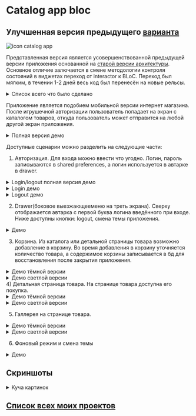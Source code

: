 # Catalog app bloc

## Улучшенная версия предыдущего [варианта][CatalogAppOld]

![icon catalog app][IconCatalogApp] 

Представленная версия является усовершенствованной предыдущей версии приложения основанной на [старой версии архитектуры][GitHubCatalogApp]. Основное отличие залючается в смене методологии контроля состояний в виджетах переход от interactor к BLoC. Переход был мягким, в течении 1-2 дней весь код был перенесён на новые рельсы.

<details>
 <summary>Список всего что было сделано</summary>
 
  1. Авторизация. Вход возможен при вводе любых строк, кроме пустых строк;
  2. В приложении сведены к минимуму резкие переходы, поэтому есть лоадеры, fade-эффект, даже для отсутвующих данных, например пуста корзина, предусмотрена соответвующая вёрсткая;
  3. Запись/чтение данных shared preferences;
  4. Заполнение данными приложение. У нас ведь каталог товаров, реализованы следующие варинты аполнения каталоа: сгенерировать полностью товары локально, с использованием API для получения строк с описанием товара, полноценное получение товаров из REST API;
  5. Изображения для товаров сначала грузились из ассетов, а потом уже из прекрасного интернета, с последующим кэшированием;
  6. Кэширование получаемого товара. Реализован упрощённый, если определённая таблица пуста, значит надо заполнить товарами и потом данные брать оттуда. По началу товары локально генерировались, а потом с сервера поступали.
  7. Добавление в корзину товаров.
  8. Синхронизация отображаемого в корзине и БД. Если пользователь закроет приложение, то его данные не потярются.
  9. Итоговоя сумма набранных в корзине товаров отображается на всех экранах кроме авторизации. Реализовано с помощью Stream;
  10. Диалоговые окна используются в приложении, например: добавление, удаление товаров, обработке исключени;
  11. Есть обработка Exception. В приложении реализована авторская ситема "орёл/решка" - при входе в на экран каталога после авторизации с вероятностью 50% получить диалоговое с шуточным сообщением "Сегодня не ваш день. Пробуйте завтра" или перейти на экран на кталаога. В случае неудачи можно нажать на  кнопку "Повторить";
  12. У товаров есть галлерея;
  13. У товаров есть продавец с краткой информацией;
  14. Есть смена темы;
  15. Переход на BLoC;
  16. У приложения есть своя иконка;
  17. Реализован только 1 вариант вёрстки;
  18. Адаптивная вёрстка;
  19. Невозможно изменить вертикальную ориентацию. Реализован 1 вариант вёрстки - пришлось заблокировать смену ориантации, иначе бы парочка  новых багов появилась и внешний вид ухудшился бы;
  20. Исправление мелких багов, которые негативно влияли UI. С точки зрения логики всё было написано ещё в [предыдущей версии][CatalogAppOld].
  21. Присутсвует несколько интеграций со сторонним REST API
  
  |Сервис|Цель|
  |------|----|
  |[fish-text.ru][FishTextApi]|Название, описание товара|
  |[loremapi.org][LoremApi]|Название, описание товара|
  |[mockable.io][MockableIO]|Аналог сервера c REST API|
  |[lorempixel.com][LoremPrixel]|Источник картинок|

</details> 

Приложение является подобием мобильной версии интернет магазина. После игрушечной авторизации пользователь попадает на экран с каталогом товаров, откуда пользователь может отправится на любой другой экран приложения.

<details>
    <summary>Полная версия демо</summary>
                                
   ![full demo][FullDemo]
</details>

Доступные сценарии можно разделить на следующие части:
1) Авторизация. Для входа  можно ввести что угодно. Логин, пароль записываются в shared preferences, а логин используется в автарке в drawer.

<details>
    <summary>Login/logout полная версия демо</summary>
                                
   ![full login logout demo][FullLoginLogoutDemo]
</details>

<details>
    <summary>Login демо</summary>
                                
   ![short login demo][ShortLoginDemo]
</details>

<details>
    <summary>Logout демо</summary>
                                
   ![short logout demo][ShortLogoutDemo]
</details>

2) Drawer(боковое выезжающееменю на треть экрана). Сверху отображается автарка с первой буква логина введённого при
 входе. Ниже доступны кнопки: logout, смена темы приложения.

<details>
    <summary>Демо</summary>
                                
   ![drawer demo][DrawerDemo]
</details>

3) Корзина. Из каталога или детальной страницы товара возможно добавление в корзину. Во время добавления в корзину
 уточняется количество товара, а содержимое корзины записывается в бд для восстановления после закрытия приложения. 

<details>
    <summary>Демо тёмной версии</summary>
                                
   ![black cart demo][BlackCartDemo]

</details>

<details>
    <summary>Демо светлой версии</summary>
                                
   ![White cart demo][WhiteCartDemo]

</details>
4) Детальная страница товара. На странице товара доступна его покупка.

<details>
    <summary>Демо тёмной версии</summary>
                                
   ![black detail item demo][BlackDetailItemDemo]

</details>


<details>
    <summary>Демо светлой версии</summary>
                                
   ![white detail item demo][WhiteDetailItemDemo]

</details>

5) Галлерея на странице товара. 
<details>
    <summary>Демо тёмной версии</summary>
                                
   ![black gallery item demo][BlackGalleryDemo]

</details>

<details>
    <summary>Демо светлой версии</summary>
                                
   ![white gallery item demo][WhiteGalleryDemo]

</details>

6) Фоновый режим и смена темы 

<details>
    <summary>Демо</summary>
                                
   ![foreground demo][ForegroundDemo]

</details>

## Скриншоты

<details>
  <summary>Куча картинок</summary>


![black start screen][BlackStartScreen]

![white start screen][WhiteStartScreen]

![black invalid start screen][BlackInvalidStartScreen]

![white invalid start screen][WhiteInvalidStartScreen]

![black catalog screen][BlackCatalogScreen]

![white catalog screen][WhiteCatalogScreen]

![black drawer][BlackDrawer]

![white drawer][WhiteDrawer]

![black choose count dialog][BlackChooseCountDialog]

![white choose count dialog][WhiteChooseCountDialog]

![black cart screen][BlackCartScreen]

![white cart screen][WhiteCartScreen]

![black cart screen empty][BlackCartScreenEmpty]

![white cart screen empty][WhiteCartScreenEmpty]

![black item screen][BlackItemScreen]

![white item screen][WhiteItemScreen]

![black app in background][BlackAppInBackground]

![white app in background][WhiteAppInBackground]
</details>

## [Список всех моих проектов][ListAllMyProject]

   [ListAllMyProject]:<https://github.com/iebrosalin/all_public_projects>
   [ProgressiveMobile]:<http://pmobi.ru/>
   [GitHubCatalogApp]:<https://github.com/iebrosalin/catalog_app/>
   [MockableIO]:<https://www.mockable.io/>
   [BlocReference]:<https://pub.dev/packages/flutter_bloc>
   [LoremApi]:<https://loremipsum.wiegertschouten.nl>
   [FishTextApi]:<https://fish-text.ru>
   [LoremPrixel]:<http://lorempixel.com/>

   [FullDemo]:<https://github.com/iebrosalin/mobile/blob/master/readme/flutter/catalog_app/bloc/descriptions/gif/full_app_demo.gif>

   [FullLoginLogoutDemo]:<https://github.com/iebrosalin/mobile/blob/master/readme/flutter/catalog_app/bloc/descriptions/gif/login_logout/full_login_and_logout_demo.gif>
   [ShortLoginDemo]:<https://github.com/iebrosalin/mobile/blob/master/readme/flutter/catalog_app/bloc/descriptions/gif/login_logout/short_login_demo.gif>
   [ShortLogoutDemo]:<https://github.com/iebrosalin/mobile/blob/master/readme/flutter/catalog_app/bloc/descriptions/gif/login_logout/short_logout_demo.gif>

   [DrawerDemo]:<https://github.com/iebrosalin/mobile/blob/master/readme/flutter/catalog_app/bloc/descriptions/gif/drawer_demo.gif>

   [BlackCartDemo]:<https://github.com/iebrosalin/mobile/blob/master/readme/flutter/catalog_app/bloc/descriptions/gif/cart/black_cart_demo.gif>
   [WhiteCartDemo]:<https://github.com/iebrosalin/mobile/blob/master/readme/flutter/catalog_app/bloc/descriptions/gif/cart/white_cart_demo.gif>

   [BlackDetailItemDemo]:<https://github.com/iebrosalin/mobile/blob/master/readme/flutter/catalog_app/bloc/descriptions/gif/item/black_item_demo.gif>
   [WhiteDetailItemDemo]:<https://github.com/iebrosalin/mobile/blob/master/readme/flutter/catalog_app/bloc/descriptions/gif/item/white_item_demo.gif>

   [BlackGalleryDemo]:<https://github.com/iebrosalin/mobile/blob/master/readme/flutter/catalog_app/bloc/descriptions/gif/gallery/black_gallery_demo.gif>
   [WhiteGalleryDemo]:<https://github.com/iebrosalin/mobile/blob/master/readme/flutter/catalog_app/bloc/descriptions/gif/gallery/white_gallery_demo.gif>

   [ForegroundDemo]:<https://github.com/iebrosalin/mobile/blob/master/readme/flutter/catalog_app/bloc/descriptions/gif/foreground_demo.gif>

   [BlackStartScreen]:<https://raw.githubusercontent.com/iebrosalin/mobile/master/readme/flutter/catalog_app/bloc/descriptions/screens/black_start_screen.jpeg>
   [WhiteStartScreen]:<https://raw.githubusercontent.com/iebrosalin/mobile/master/readme/flutter/catalog_app/bloc/descriptions/screens/white_start_screen.jpg>
   [BlackInvalidStartScreen]:<https://raw.githubusercontent.com/iebrosalin/mobile/master/readme/flutter/catalog_app/bloc/descriptions/screens/black_invalid_start_screen.jpg>
   [WhiteInvalidStartScreen]:<https://raw.githubusercontent.com/iebrosalin/mobile/master/readme/flutter/catalog_app/bloc/descriptions/screens/white_invalid_start_screen.jpg>
   [BlackCatalogScreen]:<https://raw.githubusercontent.com/iebrosalin/mobile/master/readme/flutter/catalog_app/bloc/descriptions/screens/black_catalog_screen.jpg>
   [WhiteCatalogScreen]:<https://raw.githubusercontent.com/iebrosalin/mobile/master/readme/flutter/catalog_app/bloc/descriptions/screens/white_catalog_screen.jpg>
   [BlackDrawer]:<https://raw.githubusercontent.com/iebrosalin/mobile/master/readme/flutter/catalog_app/bloc/descriptions/screens/black_drawer.jpg>
   [WhiteDrawer]:<https://raw.githubusercontent.com/iebrosalin/mobile/master/readme/flutter/catalog_app/bloc/descriptions/screens/white_drawer.jpg>
   [BlackChooseCountDialog]:<https://raw.githubusercontent.com/iebrosalin/mobile/master/readme/flutter/catalog_app/bloc/descriptions/screens/black_choose_count_dialog.jpg>
   [WhiteChooseCountDialog]:<https://raw.githubusercontent.com/iebrosalin/mobile/master/readme/flutter/catalog_app/bloc/descriptions/screens/white_choose_count_dialog.jpg>
   [WhiteCartScreen]:<https://raw.githubusercontent.com/iebrosalin/mobile/master/readme/flutter/catalog_app/bloc/descriptions/screens/white_cart_screen.jpg>
   [BlackCartScreen]:<https://raw.githubusercontent.com/iebrosalin/mobile/master/readme/flutter/catalog_app/bloc/descriptions/screens/black_cart_screen.jpg>
   [WhiteCartScreenEmpty]:<https://raw.githubusercontent.com/iebrosalin/mobile/master/readme/flutter/catalog_app/bloc/descriptions/screens/white_cart_screen_empty.jpg>
   [BlackCartScreenEmpty]:<https://raw.githubusercontent.com/iebrosalin/mobile/master/readme/flutter/catalog_app/bloc/descriptions/screens/black_cart_screen_empty.jpg>
   [BlackItemScreen]:<https://raw.githubusercontent.com/iebrosalin/mobile/master/readme/flutter/catalog_app/bloc/descriptions/screens/black_item_screen.jpg>
   [WhiteItemScreen]:<https://raw.githubusercontent.com/iebrosalin/mobile/master/readme/flutter/catalog_app/bloc/descriptions/screens/white_item_screen.jpg>
   [BlackAppInBackground]:<https://github.com/iebrosalin/mobile/blob/master/readme/flutter/catalog_app/bloc/descriptions/screens/dark_app_in_background.jpg>
   [WhiteAppInBackground]:<https://github.com/iebrosalin/mobile/blob/master/readme/flutter/catalog_app/bloc/descriptions/screens/light_app_in_background.jpg>

   [IconCatalogApp]:<https://github.com/iebrosalin/mobile/blob/master/readme/flutter/catalog_app/bloc/descriptions/icons/icon.png>
   [CatalogAppOld]:<https://github.com/iebrosalin/mobile/tree/flutter/catalog_app/old>
